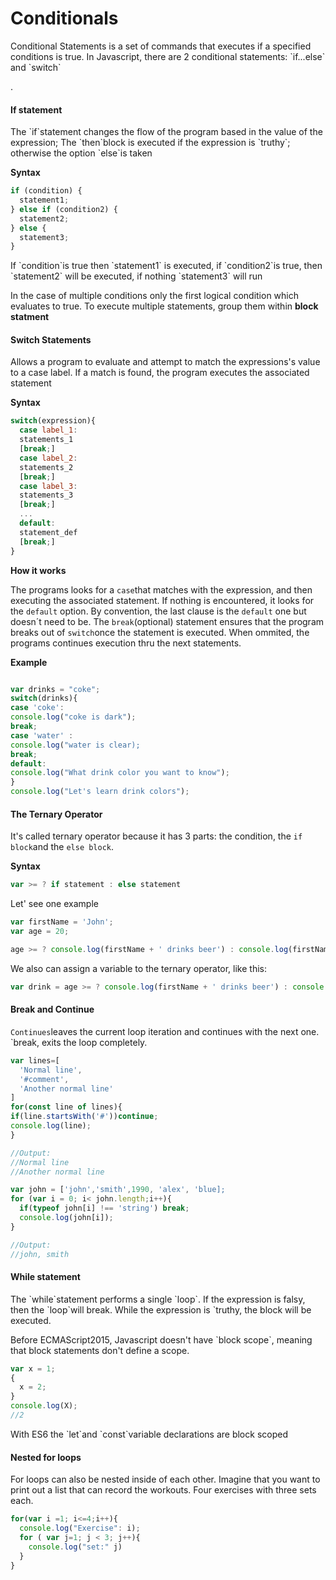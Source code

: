 <h1>Conditionals</h1>

<p>Conditional Statements is a set of commands that executes if a specified conditions is true.
In Javascript, there are 2 conditional statements: `if...else` and `switch`</p>.

<h4>If statement</h4>

<p>The `if`statement changes the flow of the program based in the value of the expression; The `then`block is executed if the expression is `truthy`; otherwise the option `else`is taken</p>

<p><strong>Syntax</strong></p>

```javascript
if (condition) {
  statement1;
} else if (condition2) {
  statement2;
} else {
  statement3;
}
```

<p>If `condition`is true then `statement1` is executed, if `condition2`is true, then `statement2` will be executed, if nothing `statement3` will run</p>

<p>In the case of multiple conditions only the first logical condition which evaluates to true. To execute multiple statements, group them within <strong>block statment</strong></p>

<h4>Switch Statements</h4>

<p>Allows a program to evaluate and attempt to match the expressions's value to a case label. If a match is found, the program executes the associated statement</p>

<p><strong>Syntax</strong></p>

```javascript
switch(expression){
  case label_1:
  statements_1
  [break;]
  case label_2:
  statements_2
  [break;]
  case label_3:
  statements_3
  [break;]
  ...
  default:
  statement_def
  [break;]
}
```

<strong>How it works</strong>

The programs looks for a `case`that matches with the expression, and then executing the associated statement.
If nothing is encountered, it looks for the `default` option.
By convention, the last clause is the `default` one but doesn´t need to be.
The `break`(optional) statement ensures that the program breaks out of `switch`once the statement is executed. When ommited, the programs continues execution thru the next statements.

<strong>Example</strong>

```javascript

var drinks = "coke";
switch(drinks){
case 'coke':
console.log("coke is dark");
break;
case 'water' :
console.log("water is clear);
break;
default:
console.log("What drink color you want to know");
}
console.log("Let's learn drink colors");

```

<h4>The Ternary Operator</h4>

It's called ternary operator because it has 3 parts: the condition, the `if block`and the `else block`.

<strong>Syntax</strong>

```javascript
var >= ? if statement : else statement

```

Let' see one example

```javascript
var firstName = 'John';
var age = 20;

age >= ? console.log(firstName + ' drinks beer') : console.log(firstName + "drinks juice");
```

We also can assign a variable to the ternary operator, like this:

```javascript
var drink = age >= ? console.log(firstName + ' drinks beer') : console.log(firstName + "drinks juice");
```

<h4>Break and Continue</h4>

`Continues`leaves the current loop iteration and continues with the next one. `break, exits the loop completely.

```javascript
var lines=[
  'Normal line',
  '#comment',
  'Another normal line'
]
for(const line of lines){
if(line.startsWith('#'))continue;
console.log(line);
}

//Output:
//Normal line
//Another normal line

var john = ['john','smith',1990, 'alex', 'blue];
for (var i = 0; i< john.length;i++){
  if(typeof john[i] !== 'string') break;
  console.log(john[i]);
}

//Output:
//john, smith
```






<h4>While statement</h4>

<p>The `while`statement performs a single `loop`. If the expression is falsy, then the `loop`will break. While the expression is `truthy, the block will be executed.</p>

<p>Before ECMAScript2015, Javascript doesn't have `block scope`, meaning that block statements don't define a scope.</p>

```javascript
var x = 1;
{
  x = 2;
}
console.log(X);
//2
```

<p>With ES6 the `let`and `const`variable declarations are block scoped</p>

<h4>Nested for loops</h4>

For loops can also be nested inside of each other. Imagine that you want to print out a list that can record the workouts. Four exercises with three sets each.

```javascript
for(var i =1; i<=4;i++){
  console.log("Exercise": i);
  for ( var j=1; j < 3; j++){
    console.log("set:" j)
  }
}
```
